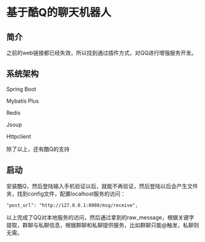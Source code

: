 # 基于酷Q的聊天机器人

## 简介

之前的web链接都已经失效，所以找到通过插件方式，对QQ进行增强服务开发。

## 系统架构

Spring Boot

Mybatis Plus

Redis

Jsoup

Httpclient

除了以上，还有酷Q的支持

## 启动

安装酷Q，然后登陆输入手机验证以后，就能不再验证，然后登陆以后会产生文件夹，找到config文件，配置localhost服务的访问：

```
"post_url": "http://127.0.0.1:8080/msg/receive",
```

以上完成了QQ对本地服务的访问，然后通过拿到的raw_message，根据关键字提取，群聊与私聊信息，根据群聊和私聊提供服务，比如群聊只能@触发，私聊则无需。